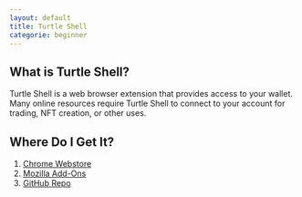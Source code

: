 ```yaml
---
layout: default
title: Turtle Shell
categorie: beginner
---
```


## What is Turtle Shell?

Turtle Shell is a web browser extension that provides access to your wallet. Many online resources require Turtle Shell to connect to your account for trading, NFT creation, or other uses.

## Where Do I Get It?

1. [Chrome Webstore](https://chrome.google.com/webstore/detail/turtleshell/billhkeiifjfbbkmmfpcpchikbajnfje)
2. [Mozilla Add-Ons](https://addons.mozilla.org/en-US/firefox/addon/turtleshell/)
3. [GitHub Repo](https://github.com/TurtleNetwork/TurtleShell)
